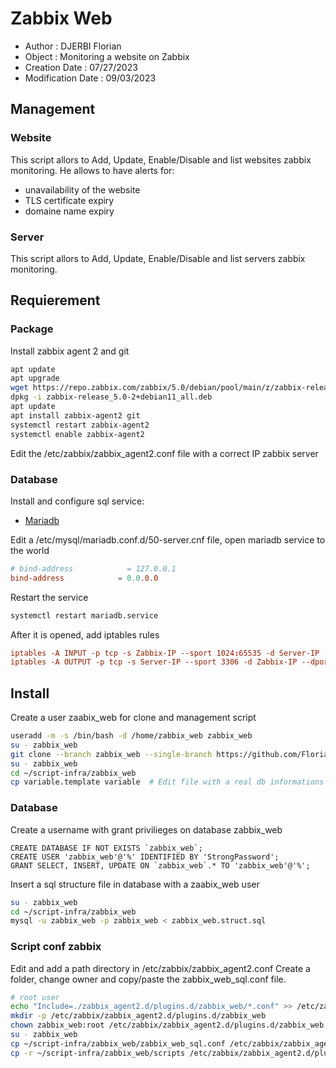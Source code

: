 # Zabbix Web

- Author : DJERBI Florian
- Object : Monitoring a website on Zabbix 
- Creation Date : 07/27/2023
- Modification Date : 09/03/2023


## Management
### Website
This script allors to Add, Update, Enable/Disable and list websites zabbix monitoring.
He allows to have alerts for:
- unavailability of the website
- TLS certificate expiry
- domaine name expiry

### Server
This script allors to Add, Update, Enable/Disable and list servers zabbix monitoring.


## Requierement
### Package
Install zabbix agent 2 and git
``` bash
apt update
apt upgrade
wget https://repo.zabbix.com/zabbix/5.0/debian/pool/main/z/zabbix-release/zabbix-release_5.0-2+debian11_all.deb
dpkg -i zabbix-release_5.0-2+debian11_all.deb
apt update
apt install zabbix-agent2 git
systemctl restart zabbix-agent2
systemctl enable zabbix-agent2
```
Edit the /etc/zabbix/zabbix_agent2.conf file with a correct IP zabbix server

### Database
Install and configure sql service:
  - [Mariadb](https://www.digitalocean.com/community/tutorials/how-to-install-mariadb-on-debian-11)

Edit a /etc/mysql/mariadb.conf.d/50-server.cnf file, open mariadb service to the world
``` conf
# bind-address            = 127.0.0.1
bind-address            = 0.0.0.0
```
Restart the service
``` bash
systemctl restart mariadb.service
```

After it is opened, add iptables rules
``` conf
iptables -A INPUT -p tcp -s Zabbix-IP --sport 1024:65535 -d Server-IP --dport 3306 -m state --state NEW,ESTABLISHED -j ACCEPT
iptables -A OUTPUT -p tcp -s Server-IP --sport 3306 -d Zabbix-IP --dport 1024:65535 -m state --state ESTABLISHED -j ACCEPT
```


## Install
Create a user zaabix_web for clone and management script
``` bash
useradd -m -s /bin/bash -d /home/zabbix_web zabbix_web
su - zabbix_web
git clone --branch zabbix_web --single-branch https://github.com/Florian-Dj/script-infra.git
su - zabbix_web
cd ~/script-infra/zabbix_web
cp variable.template variable  # Edit file with a real db informations
```

### Database
Create a username with grant privilieges on database zabbix_web
``` 
CREATE DATABASE IF NOT EXISTS `zabbix_web`;
CREATE USER 'zabbix_web'@'%' IDENTIFIED BY 'StrongPassword';
GRANT SELECT, INSERT, UPDATE ON `zabbix_web`.* TO 'zabbix_web'@'%';
```

Insert a sql structure file in database with a zaabix_web user
``` bash
su - zabbix_web
cd ~/script-infra/zabbix_web
mysql -u zabbix_web -p zabbix_web < zabbix_web.struct.sql
```

### Script conf zabbix
Edit and add a path directory in /etc/zabbix/zabbix_agent2.conf
Create a folder, change owner and copy/paste the zabbix_web_sql.conf file.
``` bash
# root user
echo "Include=./zabbix_agent2.d/plugins.d/zabbix_web/*.conf" >> /etc/zabbix/zabbix_agent2.conf
mkdir -p /etc/zabbix/zabbix_agent2.d/plugins.d/zabbix_web
chown zabbix_web:root /etc/zabbix/zabbix_agent2.d/plugins.d/zabbix_web
su - zabbix_web
cp ~/script-infra/zabbix_web/zabbix_web_sql.conf /etc/zabbix/zabbix_agent2.d/plugins.d/zabbix_web/zabbix_web_sql.conf
cp -r ~/script-infra/zabbix_web/scripts /etc/zabbix/zabbix_agent2.d/plugins.d/zabbix_web/
```
